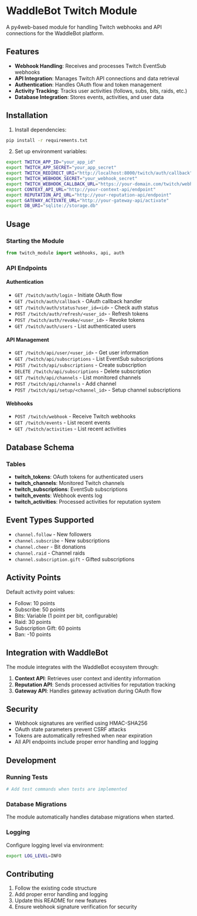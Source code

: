 # WaddleBot Twitch Module

A py4web-based module for handling Twitch webhooks and API connections for the WaddleBot platform.

## Features

- **Webhook Handling**: Receives and processes Twitch EventSub webhooks
- **API Integration**: Manages Twitch API connections and data retrieval
- **Authentication**: Handles OAuth flow and token management
- **Activity Tracking**: Tracks user activities (follows, subs, bits, raids, etc.)
- **Database Integration**: Stores events, activities, and user data

## Installation

1. Install dependencies:
```bash
pip install -r requirements.txt
```

2. Set up environment variables:
```bash
export TWITCH_APP_ID="your_app_id"
export TWITCH_APP_SECRET="your_app_secret"
export TWITCH_REDIRECT_URI="http://localhost:8000/twitch/auth/callback"
export TWITCH_WEBHOOK_SECRET="your_webhook_secret"
export TWITCH_WEBHOOK_CALLBACK_URL="https://your-domain.com/twitch/webhook"
export CONTEXT_API_URL="http://your-context-api/endpoint"
export REPUTATION_API_URL="http://your-reputation-api/endpoint"
export GATEWAY_ACTIVATE_URL="http://your-gateway-api/activate"
export DB_URI="sqlite://storage.db"
```

## Usage

### Starting the Module

```python
from twitch_module import webhooks, api, auth
```

### API Endpoints

#### Authentication
- `GET /twitch/auth/login` - Initiate OAuth flow
- `GET /twitch/auth/callback` - OAuth callback handler
- `GET /twitch/auth/status?user_id=<id>` - Check auth status
- `POST /twitch/auth/refresh/<user_id>` - Refresh tokens
- `POST /twitch/auth/revoke/<user_id>` - Revoke tokens
- `GET /twitch/auth/users` - List authenticated users

#### API Management
- `GET /twitch/api/user/<user_id>` - Get user information
- `GET /twitch/api/subscriptions` - List EventSub subscriptions
- `POST /twitch/api/subscriptions` - Create subscription
- `DELETE /twitch/api/subscriptions` - Delete subscription
- `GET /twitch/api/channels` - List monitored channels
- `POST /twitch/api/channels` - Add channel
- `POST /twitch/api/setup/<channel_id>` - Setup channel subscriptions

#### Webhooks
- `POST /twitch/webhook` - Receive Twitch webhooks
- `GET /twitch/events` - List recent events
- `GET /twitch/activities` - List recent activities

## Database Schema

### Tables

- **twitch_tokens**: OAuth tokens for authenticated users
- **twitch_channels**: Monitored Twitch channels
- **twitch_subscriptions**: EventSub subscriptions
- **twitch_events**: Webhook events log
- **twitch_activities**: Processed activities for reputation system

## Event Types Supported

- `channel.follow` - New followers
- `channel.subscribe` - New subscriptions
- `channel.cheer` - Bit donations
- `channel.raid` - Channel raids
- `channel.subscription.gift` - Gifted subscriptions

## Activity Points

Default activity point values:
- Follow: 10 points
- Subscribe: 50 points
- Bits: Variable (1 point per bit, configurable)
- Raid: 30 points
- Subscription Gift: 60 points
- Ban: -10 points

## Integration with WaddleBot

The module integrates with the WaddleBot ecosystem through:

1. **Context API**: Retrieves user context and identity information
2. **Reputation API**: Sends processed activities for reputation tracking
3. **Gateway API**: Handles gateway activation during OAuth flow

## Security

- Webhook signatures are verified using HMAC-SHA256
- OAuth state parameters prevent CSRF attacks
- Tokens are automatically refreshed when near expiration
- All API endpoints include proper error handling and logging

## Development

### Running Tests
```bash
# Add test commands when tests are implemented
```

### Database Migrations
The module automatically handles database migrations when started.

### Logging
Configure logging level via environment:
```bash
export LOG_LEVEL=INFO
```

## Contributing

1. Follow the existing code structure
2. Add proper error handling and logging
3. Update this README for new features
4. Ensure webhook signature verification for security